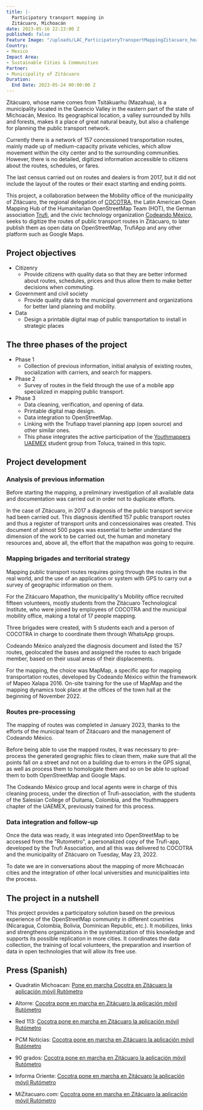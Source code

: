 ```yaml
---
title: |-
  Participatory transport mapping in
  Zitácuaro, Michoacán
date: 2023-05-16 22:23:00 Z
published: false
Feature Image: "/uploads/LAC_ParticipatoryTransportMappingZitacuaro_header.webp"
Country:
- Mexico
Impact Area:
- Sustainable Cities & Communities
Partner:
- Municipality of Zitácuaro
Duration:
  End Date: 2023-05-24 00:00:00 Z
---
```


Zitácuaro, whose name comes from Tsitákuarhu (Mazahua), is a municipality located in the Quencio Valley in the eastern part of the state of Michoacán, Mexico. Its geographical location, a valley surrounded by hills and forests, makes it a place of great natural beauty, but also a challenge for planning the public transport network.

Currently there is a network of 157 concessioned transportation routes, mainly made up of medium-capacity private vehicles, which allow movement within the city center and to the surrounding communities. However, there is no detailed, digitized information accessible to citizens about the routes, schedules, or fares.

The last census carried out on routes and dealers is from 2017, but it did not include the layout of the routes or their exact starting and ending points.

This project, a collaboration between the Mobility office of the municipality of Zitácuaro, the regional delegation of [COCOTRA](https://cocotra.michoacan.gob.mx/), the Latin American Open Mapping Hub of the Humanitarian OpenStreetMap Team (HOT), the German association [Trufi](https://www.trufi-association.org/), and the civic technology organization [Codeando México](http://codeandomexico.org/), seeks to digitize the routes of public transport routes in Zitácuaro, to later publish them as open data on OpenStreetMap, TrufiApp and any other platform such as Google Maps.

## Project objectives
<ul>
  <li>Citizenry
 <ul>
      <li>Provide citizens with quality data so that they are better informed about routes, schedules, prices and thus allow them to make better decisions when commuting.</li>
    </ul>
</li>
  <li>Government and civil society
    <ul>
      <li>Provide quality data to the municipal government and organizations for better land planning and mobility.</li>
    </ul>
  </li>
<li>Data
    <ul>
      <li>Design a printable digital map of public transportation to install in strategic places</li>
    </ul>
  </li>
</ul>

## The three phases of the project
<ul>
  <li>Phase 1
 <ul>
      <li>Collection of previous information, initial analysis of existing routes, socialization with carriers, and search for mappers.</li>
    </ul>
</li>
  <li>Phase 2
    <ul>
      <li>Survey of routes in the field through the use of a mobile app specialized in mapping public transport.</li>
    </ul>
  </li>
<li>Phase 3
    <ul>
      <li>Data cleaning, verification, and opening of data.</li>
 <li>Printable digital map design. </li>
 <li>Data integration to OpenStreetMap.</li>
 <li>Linking with the Trufiapp travel planning app (open source) and other similar ones. </li>
<li> This phase integrates the active participation of the <a href="https://twitter.com/ym_uaemex">Youthmappers UAEMEX</a> student group from Toluca, trained in this topic.</li>
    </ul>
  </li>
</ul>

## Project development
### Analysis of previous information

Before starting the mapping, a preliminary investigation of all available data and documentation was carried out in order not to duplicate efforts.

In the case of Zitácuaro, in 2017 a diagnosis of the public transport service had been carried out. This diagnosis identified 157 public transport routes and thus a register of transport units and concessionaires was created. This document of almost 500 pages was essential to better understand the dimension of the work to be carried out, the human and monetary resources and, above all, the effort that the mapathon was going to require.

### Mapping brigades and territorial strategy
Mapping public transport routes requires going through the routes in the real world, and the use of an application or system with GPS to carry out a survey of geographic information on them.

For the Zitácuaro Mapathon, the municipality's Mobility office recruited fifteen volunteers, mostly students from the Zitácuaro Technological Institute, who were joined by employees of COCOTRA and the municipal mobility office, making a total of 17 people mapping.

Three brigades were created, with 5 students each and a person of COCOTRA in charge to coordinate them through WhatsApp groups.

Codeando México analyzed the diagnosis document and listed the 157 routes, geolocated the bases and assigned the routes to each brigade member, based on their usual areas of their displacements.

For the mapping, the choice was MapMap, a specific app for mapping transportation routes, developed by Codeando México within the framework of Mapeo Xalapa 2016. On-site training for the use of MapMap and the mapping dynamics took place at the offices of the town hall at the beginning of November 2022.

### Routes pre-processing
The mapping of routes was completed in January 2023, thanks to the efforts of the municipal team of Zitácuaro and the management of Codeando México.

Before being able to use the mapped routes, it was necessary to pre-process the generated geographic files to clean them, make sure that all the points fall on a street and not on a building due to errors in the GPS signal, as well as process them to homologate them and so on be able to upload them to both OpenStreetMap and Google Maps.

The Codeando México group and local agents were in charge of this cleaning process, under the direction of Trufi-association, with the students of the Salesian College of Duitama, Colombia, and the Youthmappers chapter of the UAEMEX, previously trained for this process.

### Data integration and follow-up

Once the data was ready, it was integrated into OpenStreetMap to be accessed from the "Rutometro", a personalized copy of the Trufi-app, developed by the Trufi Association, and all this was delivered to COCOTRA and the municipality of Zitácuaro on Tuesday, May 23, 2022.

To date we are in conversations about the mapping of more Michoacán cities and the integration of other local universities and municipalities into the process.

## The project in a nutshell
This project provides a participatory solution based on the previous experience of the OpenStreetMap community in different countries (Nicaragua, Colombia, Bolivia, Dominican Republic, etc.).
It mobilizes, links and strengthens organizations in the systematization of this knowledge and supports its possible replication in more cities.
It coordinates the data collection, the training of local volunteers, the preparation and insertion of data in open technologies that will allow its free use.

## Press (Spanish)

* Quadratin Michoacan: [Pone en marcha Cocotra en Zitácuaro la aplicación móvil Rutómetro](https://www.quadratin.com.mx/sucesos/pone-en-marcha-cocotra-en-zitacuaro-la-aplicacion-movil-rutometro/)

* Altorre: [Cocotra pone en marcha en Zitácuaro la aplicación móvil Rutómetro](https://www.altorre.com/post/cocotra-pone-en-marcha-en-zit%C3%A1cuaro-la-aplicaci%C3%B3n-m%C3%B3vil-rut%C3%B3metro)

* Red 113: [Cocotra pone en marcha en Zitácuaro la aplicación móvil Rutómetro](http://www.red113mx.com/2023/05/cocotra-pone-en-marcha-en-zitacuaro-la.html?m=1)

* PCM Noticias: [Cocotra pone en marcha en Zitácuaro la aplicación móvil Rutómetro](https://pcmnoticias.mx/2023/05/23/cocotra-pone-en-marcha-en-zitacuaro-la-aplicacion-movil-rutometro/)

* 90 grados: [Cocotra pone en marcha en Zitácuaro la aplicación móvil Rutómetro](https://www.noventagrados.com.mx/politica/cocotra-pone-en-marcha-en-zitacuaro-la-aplicacion-movil-rutometro.htm)

* Informa Oriente: [Cocotra pone en marcha en Zitácuaro la aplicación móvil Rutómetro](https://www.informaoriente.com.mx/politica/cocotra-pone-en-marcha-en-zitacuaro-la-aplicacion-movil-rutometro.htm)

* MiZitacuaro.com: [Cocotra pone en marcha en Zitácuaro la aplicación móvil Rutómetro](https://www.mizitacuaro.com/noticias/michoacan/cocotra-pone-en-marcha-en-zitacuaro-la-aplicacion-movil-rutometro/247507/)